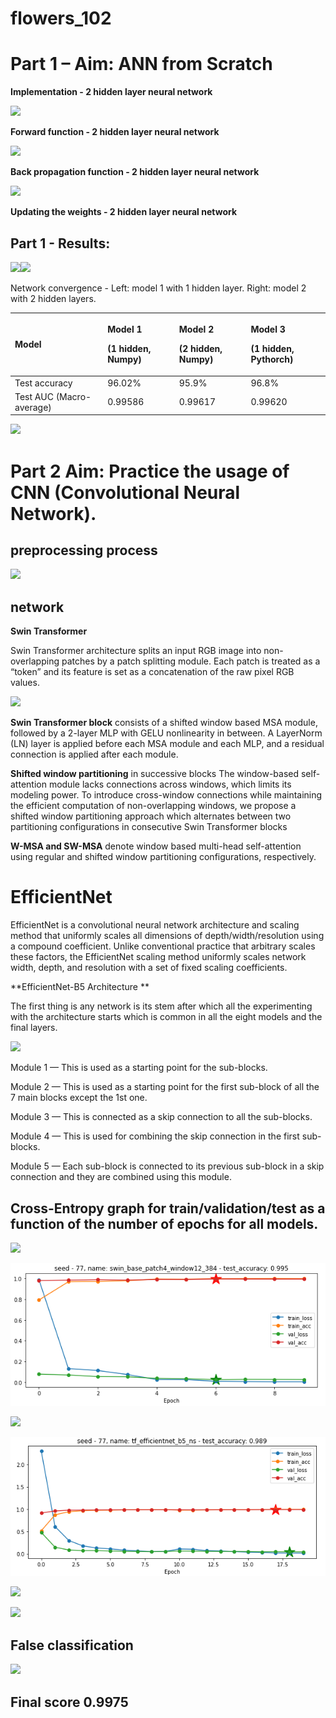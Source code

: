 # flowers_102

# Part 1 – Aim: ANN from Scratch

**Implementation - 2 hidden layer neural network**

![](docs/Aspose.Words.bd88cd54-6930-48b7-baf1-ca72d9b9e385.001.png)

**Forward function - 2 hidden layer neural network**

![](docs/Aspose.Words.bd88cd54-6930-48b7-baf1-ca72d9b9e385.002.png)

**Back propagation function - 2 hidden layer neural network**

![](docs/Aspose.Words.bd88cd54-6930-48b7-baf1-ca72d9b9e385.003.png)

**Updating the weights - 2 hidden layer neural network**

## Part 1 - Results:

![](docs/Aspose.Words.bd88cd54-6930-48b7-baf1-ca72d9b9e385.004.png)![](Aspose.Words.bd88cd54-6930-48b7-baf1-ca72d9b9e385.005.png)

Network convergence - Left: model 1 with 1 hidden layer. Right: model 2 with 2 hidden layers.


|Model|<p>Model 1 </p><p>(1 hidden, Numpy)</p>|<p>Model 2</p><p>(2 hidden, Numpy)</p>|<p>Model 3</p><p>(1 hidden, Pythorch)</p>|
| :- | :- | :- | :- |
|Test accuracy|96.02%|95.9%|96.8%|
|Test AUC (Macro-average)|0.99586|0.99617|0.99620|
![](Aspose.Words.bd88cd54-6930-48b7-baf1-ca72d9b9e385.006.png)

# Part 2 Aim: Practice the usage of CNN (Convolutional Neural Network).


## preprocessing process 

![](docs/Aspose.Words.bd88cd54-6930-48b7-baf1-ca72d9b9e385.008.png)

## network 

**Swin Transformer**

Swin Transformer architecture splits an input RGB image into non-overlapping patches by a patch splitting module. Each patch is treated as a “token” and its feature is set as a concatenation of the raw pixel RGB values.

![](docs/Aspose.Words.bd88cd54-6930-48b7-baf1-ca72d9b9e385.009.png)

**Swin Transformer block** consists of a shifted window based MSA module, followed by a 2-layer MLP with GELU nonlinearity in between. A LayerNorm (LN) layer is applied before each MSA module and each MLP, and a residual connection is applied after each module. 

**Shifted window partitioning** in successive blocks The window-based self-attention module lacks connections across windows, which limits its modeling power. To introduce cross-window connections while maintaining the efficient computation of non-overlapping windows, we propose a shifted window partitioning approach which alternates between two partitioning configurations in consecutive Swin Transformer blocks

**W-MSA and SW-MSA** denote window based multi-head self-attention using regular and shifted window partitioning configurations, respectively.
# EfficientNet
EfficientNet is a convolutional neural network architecture and scaling method that uniformly scales all dimensions of depth/width/resolution using a compound coefficient. Unlike conventional practice that arbitrary scales these factors, the EfficientNet scaling method uniformly scales network width, depth, and resolution with a set of fixed scaling coefficients.

**EfficientNet-B5 Architecture **

The first thing is any network is its stem after which all the experimenting with the architecture starts which is common in all the eight models and the final layers.

![](docs/Aspose.Words.bd88cd54-6930-48b7-baf1-ca72d9b9e385.010.png)

Module 1 — This is used as a starting point for the sub-blocks.

Module 2 — This is used as a starting point for the first sub-block of all the 7 main blocks except the 1st one.

Module 3 — This is connected as a skip connection to all the sub-blocks.

Module 4 — This is used for combining the skip connection in the first sub-blocks.

Module 5 — Each sub-block is connected to its previous sub-block in a skip connection and they are combined using this module.

## Cross-Entropy graph for train/validation/test as a function of the number of epochs for all models.

![](docs/Aspose.Words.bd88cd54-6930-48b7-baf1-ca72d9b9e385.011.png)

![](docs/Aspose.Words.bd88cd54-6930-48b7-baf1-ca72d9b9e385.012.png)

![](docs/Aspose.Words.bd88cd54-6930-48b7-baf1-ca72d9b9e385.013.png)

![](docs/Aspose.Words.bd88cd54-6930-48b7-baf1-ca72d9b9e385.014.png)

![](docs/Aspose.Words.bd88cd54-6930-48b7-baf1-ca72d9b9e385.015.png)

![](docs/Aspose.Words.bd88cd54-6930-48b7-baf1-ca72d9b9e385.016.png)
## False classification
![](docs/Aspose.Words.bd88cd54-6930-48b7-baf1-ca72d9b9e385.017.png)
## Final score 0.9975



